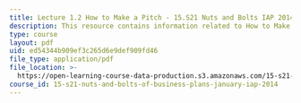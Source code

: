 ```yaml
---
title: Lecture 1.2 How to Make a Pitch - 15.S21 Nuts and Bolts IAP 2014
description: This resource contains information related to How to Make a Pitch.
type: course
layout: pdf
uid: ed54344b909ef3c265d6e9def909fd46
file_type: application/pdf
file_location: >-
  https://open-learning-course-data-production.s3.amazonaws.com/15-s21-nuts-and-bolts-of-business-plans-january-iap-2014/ed54344b909ef3c265d6e9def909fd46_MIT15_S21IAP14_Session1.2.pdf
course_id: 15-s21-nuts-and-bolts-of-business-plans-january-iap-2014
---
```


